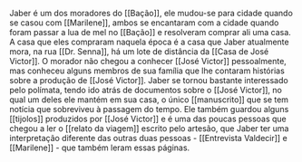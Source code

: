 Jaber é um dos moradores do [[Bação]], ele mudou-se para cidade quando se casou com [[Marilene]], ambos se encantaram com a cidade quando foram passar a lua de mel no [[Bação]] e resolveram comprar ali uma casa. A casa que eles compraram naquela época é a casa que Jaber atualmente mora, na rua [[Dr. Senna]], há um lote de distância da [[Casa de José Victor]]. O morador não chegou a conhecer [[José Victor]] pessoalmente, mas conheceu alguns membros de sua família que lhe contaram histórias sobre a produção de [[José Victor]]. Jaber se tornou bastante interessado pelo polímata, tendo ido atrás de documentos sobre o [[José Victor]], no qual um deles ele mantém em sua casa, o único [[manuscrito]] que se tem notícia que sobreviveu à passagem do tempo. Ele também guardou alguns [[tijolos]] produzidos por [[José Victor]] e é uma das poucas pessoas que chegou a ler o [[relato da viagem]] escrito pelo artesão, que Jaber ter uma interpretação diferente das outras duas pessoas - [[Entrevista Valdecir]] e [[Marilene]] - que também leram essas páginas. 